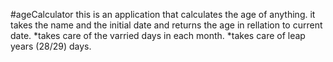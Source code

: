 #ageCalculator
this is an application that calculates the age of anything.
it takes the name and the initial date and returns the age in rellation to current date.
*takes care of the varried days in each month.
*takes care of leap years (28/29) days.